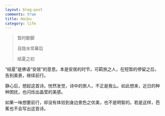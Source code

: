 ```yaml
---
layout: blog-post
comments: true
title: Haiku
category: life
---
```


> 暂时歇脚
>
> 且隐水帘幕后
>
> 结夏之初

“结夏”是佛语“安居”的意思。本是安居的时节，可羁旅之人，在短暂的停留之后，告别美景，继续前行。

静心后，想起这首诗。恍然发觉，诗中的旅人，不正是我么。如此想来，近日的种种困扰，也闪烁出晶莹的美感。

如果一味想要前行，却没有体验到身边景色之优美，也不是明智的。若是这样，芭蕉也不会写出这首诗。
